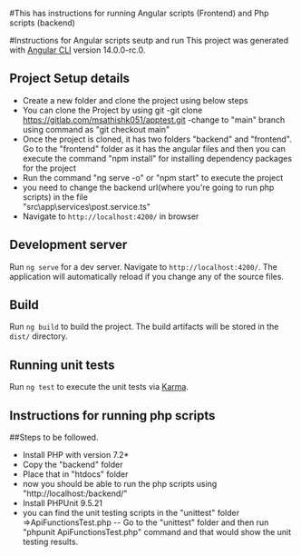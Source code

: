 #This has instructions for running Angular scripts (Frontend) and Php scripts (backend)

#Instructions for Angular scripts seutp and run
This project was generated with [Angular CLI](https://github.com/angular/angular-cli) version 14.0.0-rc.0.

## Project Setup details

- Create a new folder and clone the project using below steps
-  You can clone the Project by using git
	-git clone https://gitlab.com/msathishk051/apptest.git
	-change to "main" branch using command as "git checkout main"
  - Once the project is cloned, it has two folders "backend" and "frontend". Go to the "frontend" folder as it has the angular files and then you can execute the command "npm install" for installing dependency packages for the project
  - Run the command "ng serve -o" or "npm start" to execute the project
  - you need to change the backend url(where you're going to run php scripts) in the file   
    "src\app\services\post.service.ts"
  - Navigate to `http://localhost:4200/` in browser


## Development server

Run `ng serve` for a dev server. Navigate to `http://localhost:4200/`. The application will automatically reload if you change any of the source files.

## Build

Run `ng build` to build the project. The build artifacts will be stored in the `dist/` directory.

## Running unit tests

Run `ng test` to execute the unit tests via [Karma](https://karma-runner.github.io).


## Instructions for running php scripts

##Steps to be followed.

- Install PHP with version 7.2*
- Copy the "backend" folder 
- Place that in "htdocs" folder 
- now you should be able to run the php scripts using "http://localhost:<port>/backend/"
- Install PHPUnit 9.5.21
- you can find the unit testing scripts in the "unittest" folder =>ApiFunctionsTest.php
-- Go to the "unittest" folder and then run "phpunit ApiFunctionsTest.php" command and that would show the unit testing results.

